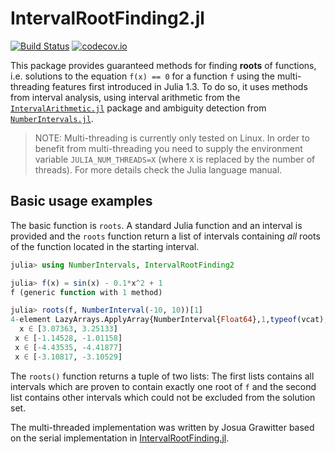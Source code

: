 # IntervalRootFinding2.jl

[![Build Status](https://travis-ci.org/gwater/IntervalRootFinding2.jl.svg?branch=master)](https://travis-ci.org/gwater/IntervalRootFinding2.jl) [![codecov.io](http://codecov.io/github/gwater/IntervalRootFinding2.jl/coverage.svg?branch=master)](http://codecov.io/github/gwater/IntervalRootFinding2.jl?branch=master)

This package provides guaranteed methods for finding **roots** of functions, i.e. solutions to the equation `f(x) == 0` for a function `f` using the multi-threading features first introduced in Julia 1.3.
To do so, it uses methods from interval analysis, using interval arithmetic from the [`IntervalArithmetic.jl`](https://github.com/JuliaIntervals/IntervalArithmetic.jl) package and ambiguity detection from [`NumberIntervals.jl`](https://github.com/gwater/NumberIntervals.jl).

> NOTE: Multi-threading is currently only tested on Linux. In order to benefit from multi-threading you need to supply the environment variable `JULIA_NUM_THREADS=X` (where `X` is replaced by the number of threads). For more details check the Julia language manual.

## Basic usage examples

The basic function is `roots`. A standard Julia function and an interval is provided and the `roots` function return a list of intervals containing *all* roots of the function located in the starting interval.

```jl
julia> using NumberIntervals, IntervalRootFinding2

julia> f(x) = sin(x) - 0.1*x^2 + 1
f (generic function with 1 method)

julia> roots(f, NumberInterval(-10, 10))[1]
4-element LazyArrays.ApplyArray{NumberInterval{Float64},1,typeof(vcat),Tuple{Array{NumberInterval{Float64},1}}}:
  x ∈ [3.07363, 3.25133]
 x ∈ [-1.14528, -1.01158]
 x ∈ [-4.43535, -4.41877]
 x ∈ [-3.10817, -3.10529]
```

The `roots()` function returns a tuple of two lists: The first lists contains all intervals which are proven to contain exactly one root of `f` and the second list contains other intervals which could not be excluded from the solution set.

The multi-threaded implementation was written by Josua Grawitter based on the
serial implementation in [IntervalRootFinding.jl](https://github.com/JuliaIntervals/IntervalRootFinding.jl).
